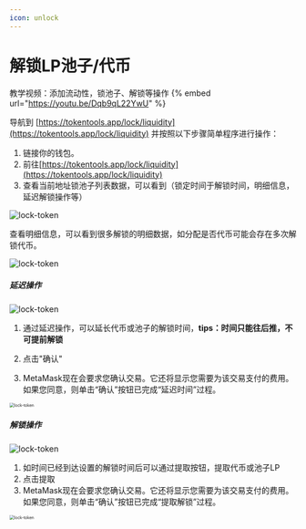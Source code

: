```yaml
---
icon: unlock
---
```




# 解锁LP池子/代币

教学视频：添加流动性，锁池子、解锁等操作 
{% embed url="https://youtu.be/Dqb9qL22YwU" %}



导航到 [https://tokentools.app/lock/liquidity](https://tokentools.app/lock/liquidity) 并按照以下步骤简单程序进行操作：

1. 链接你的钱包。
2. 前往[https://tokentools.app/lock/liquidity](https://tokentools.app/lock/liquidity)
3. 查看当前地址锁池子列表数据，可以看到（锁定时间于解锁时间，明细信息，延迟解锁操作等）

![lock-token](../.gitbook/assets/lock/Snipaste_2022-11-26_12-16-37.png)

查看明细信息，可以看到很多解锁的明细数据，如分配是否代币可能会存在多次解锁代币。

![lock-token](../.gitbook/assets/lock/Snipaste_2022-11-26_12-20-53.png)

##### 延迟操作

![lock-token](../.gitbook/assets/lock/Snipaste_2022-11-26_12-21-29.png)

1. 通过延迟操作，可以延长代币或池子的解锁时间，**tips：时间只能往后推，不可提前解锁**

2. 点击"确认"
3. MetaMask现在会要求您确认交易。它还将显示您需要为该交易支付的费用。如果您同意，则单击“确认”按钮已完成“延迟时间”过程。

<img src="../.gitbook/assets/lock/Snipaste_2022-11-26_12-28-41.png" alt="lock-token" style="zoom:50%;" />



##### 解锁操作

![lock-token](../.gitbook/assets/lock/Snipaste_2022-11-26_12-31-32.png)

1. 如时间已经到达设置的解锁时间后可以通过提取按钮，提取代币或池子LP
2. 点击提取
3. MetaMask现在会要求您确认交易。它还将显示您需要为该交易支付的费用。如果您同意，则单击“确认”按钮已完成“提取解锁”过程。

<img src="../.gitbook/assets/lock/Snipaste_2022-11-26_12-28-41.png" alt="lock-token" style="zoom:50%;" />